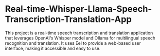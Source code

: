 # Real-time-Whisper-Llama-Speech-Transcription-Translation-App
This project is a real-time speech transcription and translation application that leverages OpenAI's Whisper model and Ollama for multilingual speech recognition and translation. It uses Eel to provide a web-based user interface, making it accessible and easy to use.
